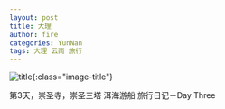```yaml
---
layout: post
title: 大理
author: fire
categories: YunNan 
tags: 大理 云南 旅行
---
```


![title](https://image.sideproject.cn/title/title_107.jpg){:class="image-title"}

第3天，崇圣寺，崇圣三塔
洱海游船
 旅行日记－Day Three 